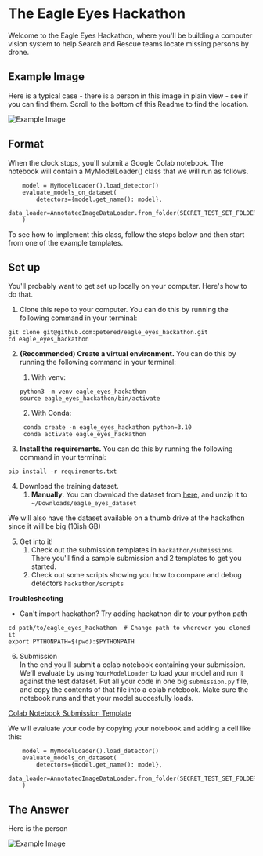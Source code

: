 # The Eagle Eyes Hackathon

Welcome to the Eagle Eyes Hackathon, where you'll be building 
a computer vision system to help Search and Rescue teams locate
missing persons by drone.

## Example Image

Here is a typical case - there is a person in this image in plain view - see if you can 
find them.  Scroll to the bottom of this Readme to find the location.

![Example Image](https://www.eagleeyessearch.com/images/generic/scree_field_raw.jpg)


## Format

When the clock stops, you'll submit a Google Colab notebook.  The notebook will contain 
a MyModelLoader() class that we will run as follows.  

```commandline
    model = MyModelLoader().load_detector()
    evaluate_models_on_dataset(
        detectors={model.get_name(): model},
        data_loader=AnnotatedImageDataLoader.from_folder(SECRET_TEST_SET_FOLDER)
    )
```

To see how to implement this class, follow the steps below and then start from one of the
example templates.


## Set up

You'll probably want to get set up locally on your computer.  Here's how to do that.

1) Clone this repo to your computer.  You can do this by running the following command in your terminal:

```
git clone git@github.com:petered/eagle_eyes_hackathon.git
cd eagle_eyes_hackathon
```

2) **(Recommended) Create a virtual environment.**  You can do this by running the following command in your terminal:
   1) With venv:
   ```
   python3 -m venv eagle_eyes_hackathon
   source eagle_eyes_hackathon/bin/activate
   ```
   2) With Conda:
   ```
    conda create -n eagle_eyes_hackathon python=3.10
    conda activate eagle_eyes_hackathon
    ```


3) **Install the requirements.**   You can do this by running the following command in your terminal:
```
pip install -r requirements.txt
```


4) Download the training dataset.
   1. **Manually**. You can download the dataset from [here](https://drive.google.com/drive/folders/1KgSVcL3eH49Xh0MdpInIJJwKJ6Bn9yQE?usp=sharing), 
      and unzip it to `~/Downloads/eagle_eyes_dataset`

We will also have the dataset available on a thumb drive at the hackathon since it will be big (10ish GB)




5) Get into it!
   1) Check out the submission templates in `hackathon/submissions`.  
   There you'll find a sample submission and 2 templates to get you started.
   2) Check out some scripts showing you how to compare and debug detectors  `hackathon/scripts`


**Troubleshooting**
- Can't import hackathon?  Try adding hackathon dir to your python path

```
cd path/to/eagle_eyes_hackathon  # Change path to wherever you cloned it
export PYTHONPATH=$(pwd):$PYTHONPATH
```

6) Submission  
In the end you'll submit a colab notebook containing your submission.
We'll evaluate by using `YourModelLoader` to load your model and run it against the test dataset.
Put all your code in one big `submission.py` file, and copy the contents of that file into a colab notebook.
Make sure the notebook runs and that your model succesfully loads.

[Colab Notebook Submission Template](https://colab.research.google.com/drive/1FZOKhAr1mHrJ8wwh3E0OXMnGMOmubvvC?usp=sharing)

We will evaluate your code by copying your notebook and adding a cell like this:

```commandline
    model = MyModelLoader().load_detector()
    evaluate_models_on_dataset(
        detectors={model.get_name(): model},
        data_loader=AnnotatedImageDataLoader.from_folder(SECRET_TEST_SET_FOLDER)
    )
```


## The Answer

Here is the person

![Example Image](https://www.eagleeyessearch.com/images/generic/scree_field_raw_detected.jpg)

